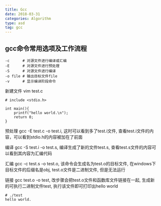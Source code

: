 ```yaml
---
title: Gcc
date: 2018-03-31
categories: Algorithm
type: asd
tag: gcc
---
```


## gcc命令常用选项及工作流程
```
-c      # 对源文件进行编译或汇编
-E      # 对源文件进行预处理
-S      # 对源文件进行编译
-o file # 输出目标文件file
-v      # 显示编译阶段命令
```

新建文件 vim test.c   
``` 
# include <stdio.h>

int main(){
    printf("hello world.\n");
    return 0;
}
```

预处理 gcc -E test.c -o test.i, 这时可以看到多了test.i文件, 查看test.i文件的内容，可以看到stdio.h的内容被加在了前面

编译 gcc -S test.i -o test.s, 编译生成了新的文件test.s, 查看test.s文件的内容可以看到其内容为汇编代码

汇编 gcc -c test.s -o test.o, 该命令会生成名为test.o的目标文件, 在windows下目标文件的后缀名是obj, test.o文件是二进制文件, 但是无法运行

链接 gcc test.o -o test, 改步骤会把test.o文件和函数库文件链接在一起, 生成新的可执行二进制文件test, 执行该文件即可打印出hello world

```
# ./test
hello world.
```



